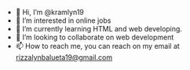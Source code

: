 - 👋 Hi, I’m @kramlyn19
- 👀 I’m interested in online jobs
- 🌱 I’m currently learning HTML and web developing.
- 💞️ I’m looking to collaborate on web development
- 📫 How to reach me, you can reach on my email at rizzalynbalueta19@gmail.com

<!---
kramlyn19/kramlyn19 is a ✨ special ✨ repository because its `README.md` (this file) appears on your GitHub profile.
You can click the Preview link to take a look at your changes.
--->
